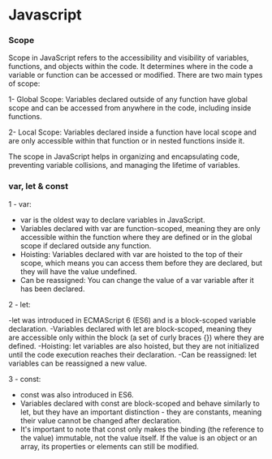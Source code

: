 # Javascript

### Scope
Scope in JavaScript refers to the accessibility and visibility of variables, functions, and objects within the code. It determines where in the code a variable or function can be accessed or modified. 
There are two main types of scope:

1- Global Scope: Variables declared outside of any function have global scope and can be accessed from anywhere in the code, including inside functions.

2- Local Scope: Variables declared inside a function have local scope and are only accessible within that function or in nested functions inside it.

The scope in JavaScript helps in organizing and encapsulating code, preventing variable collisions, and managing the lifetime of variables.

### var, let & const

1 - var:

- var is the oldest way to declare variables in JavaScript.
- Variables declared with var are function-scoped, meaning they are only  accessible within the function where they are defined or in the global  scope if declared outside any function.
- Hoisting: Variables declared with var are hoisted to the top of their scope, which means you can access them before they are declared, but they will have the value undefined.
- Can be reassigned: You can change the value of a var variable after it has been declared.

2 - let:

-let was introduced in ECMAScript 6 (ES6) and is a block-scoped variable declaration.
-Variables declared with let are block-scoped, meaning they are accessible only within the block (a set of curly braces {}) where they are defined.
-Hoisting: let variables are also hoisted, but they are not initialized until the code execution reaches their declaration.
-Can be reassigned: let variables can be reassigned a new value.

3 - const:

- const was also introduced in ES6.
- Variables declared with const are block-scoped and behave similarly to let, but they have an important distinction - they are constants, meaning their value cannot be changed after declaration.
- It's important to note that const only makes the binding (the reference to the value) immutable, not the value itself. If the value is an object or an array, its properties or elements can still be modified.